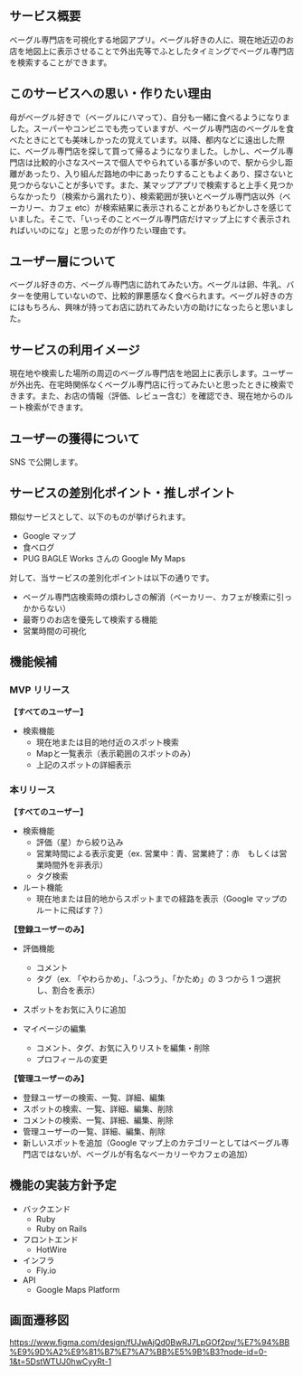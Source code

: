 ## サービス概要

ベーグル専門店を可視化する地図アプリ。ベーグル好きの人に、現在地近辺のお店を地図上に表示させることで外出先等でふとしたタイミングでベーグル専門店を検索することができます。

## このサービスへの思い・作りたい理由

母がベーグル好きで（ベーグルにハマって）、自分も一緒に食べるようになりました。スーパーやコンビニでも売っていますが、ベーグル専門店のベーグルを食べたときにとても美味しかったの覚えています。以降、都内などに遠出した際に、ベーグル専門店を探して買って帰るようになりました。しかし、ベーグル専門店は比較的小さなスペースで個人でやられている事が多いので、駅から少し距離があったり、入り組んだ路地の中にあったりすることもよくあり、探さないと見つからないことが多いです。また、某マップアプリで検索すると上手く見つからなかったり（検索から漏れたり）、検索範囲が狭いとベーグル専門店以外（ベーカリー、カフェ etc）が検索結果に表示されることがありもどかしさを感じていました。そこで、「いっそのことベーグル専門店だけマップ上にすぐ表示されればいいのにな」と思ったのが作りたい理由です。

## ユーザー層について

ベーグル好きの方、ベーグル専門店に訪れてみたい方。ベーグルは卵、牛乳、バターを使用していないので、比較的罪悪感なく食べられます。ベーグル好きの方にはもちろん、興味が持ってお店に訪れてみたい方の助けになったらと思いました。

## サービスの利用イメージ

現在地や検索した場所の周辺のベーグル専門店を地図上に表示します。ユーザーが外出先、在宅時関係なくベーグル専門店に行ってみたいと思ったときに検索できます。また、お店の情報（評価、レビュー含む）を確認でき、現在地からのルート検索ができます。

## ユーザーの獲得について

SNS で公開します。

## サービスの差別化ポイント・推しポイント

類似サービスとして、以下のものが挙げられます。
- Google マップ
- 食べログ
- PUG BAGLE Works さんの Google My Maps

対して、当サービスの差別化ポイントは以下の通りです。
- ベーグル専門店検索時の煩わしさの解消（ベーカリー、カフェが検索に引っかからない）
- 最寄りのお店を優先して検索する機能
- 営業時間の可視化

## 機能候補

### MVP リリース

**【すべてのユーザー】**

- 検索機能
  - 現在地または目的地付近のスポット検索
  - Mapと一覧表示（表示範囲のスポットのみ）
  - 上記のスポットの詳細表示

### 本リリース

**【すべてのユーザー】**

- 検索機能
  - 評価（星）から絞り込み
  - 営業時間による表示変更（ex. 営業中：青、営業終了：赤　もしくは営業時間外を非表示）
  - タグ検索
- ルート機能
  - 現在地または目的地からスポットまでの経路を表示（Google マップのルートに飛ばす？）

**【登録ユーザーのみ】**

- 評価機能

  - コメント
  - タグ（ex. 「やわらかめ」、「ふつう」、「かため」の 3 つから 1 つ選択し、割合を表示）

- スポットをお気に入りに追加
- マイページの編集
  - コメント、タグ、お気に入りリストを編集・削除
  - プロフィールの変更

**【管理ユーザーのみ】**

- 登録ユーザーの検索、一覧、詳細、編集
- スポットの検索、一覧、詳細、編集、削除
- コメントの検索、一覧、詳細、編集、削除
- 管理ユーザーの一覧、詳細、編集、削除
- 新しいスポットを追加（Google マップ上のカテゴリーとしてはベーグル専門店ではないが、ベーグルが有名なベーカリーやカフェの追加）

## 機能の実装方針予定
- バックエンド
  - Ruby
  - Ruby on Rails
- フロントエンド
  - HotWire
- インフラ
  - Fly.io
- API
  - Google Maps Platform

## 画面遷移図
https://www.figma.com/design/fUJwAjQd0BwRJ7LpGOf2pv/%E7%94%BB%E9%9D%A2%E9%81%B7%E7%A7%BB%E5%9B%B3?node-id=0-1&t=5DstWTUJ0hwCyyRt-1
